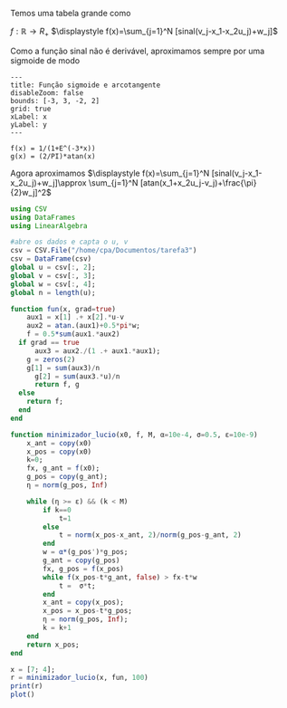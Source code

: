 Temos uma tabela grande como 

$f:\mathbb{R}\to R_+$
$\displaystyle f(x)=\sum_{j=1}^N [sinal(v_j-x_1-x_2u_j)+w_j]$ 

Como a função sinal não é derivável, aproximamos sempre por uma sigmoide de modo

```functionplot
---
title: Função sigmoide e arcotangente 
disableZoom: false
bounds: [-3, 3, -2, 2]
grid: true
xLabel: x
yLabel: y
---

f(x) = 1/(1+E^(-3*x))
g(x) = (2/PI)*atan(x)

```

Agora aproximamos  $\displaystyle f(x)=\sum_{j=1}^N [sinal(v_j-x_1-x_2u_j)+w_j]\approx \sum_{j=1}^N [atan(x_1+x_2u_j-v_j)+\frac{\pi}{2}w_j]^2$

```julia
using CSV
using DataFrames
using LinearAlgebra

#abre os dados e capta o u, v
csv = CSV.File("/home/cpa/Documentos/tarefa3")
csv = DataFrame(csv)
global u = csv[:, 2];
global v = csv[:, 3];
global w = csv[:, 4];
global n = length(u);

function fun(x, grad=true)
	aux1 = x[1] .+ x[2].*u-v
	aux2 = atan.(aux1)+0.5*pi*w;
	f = 0.5*sum(aux1.*aux2)
  if grad == true
	  aux3 = aux2./(1 .+ aux1.*aux1);
    g = zeros(2)
  	g[1] = sum(aux3)/n
	  g[2] = sum(aux3.*u)/n
	  return f, g
  else
    return f;
  end
end

function minimizador_lucio(x0, f, M, α=10e-4, σ=0.5, ε=10e-9)
    x_ant = copy(x0)
    x_pos = copy(x0)
    k=0; 
  	fx, g_ant = f(x0);
    g_pos = copy(g_ant);
    η = norm(g_pos, Inf) 

    while (η >= ε) && (k < M)
        if k==0
            t=1
        else
            t = norm(x_pos-x_ant, 2)/norm(g_pos-g_ant, 2)
        end
        w = α*(g_pos')*g_pos;
        g_ant = copy(g_pos)
        fx, g_pos = f(x_pos)
        while f(x_pos-t*g_ant, false) > fx-t*w
            t =  σ*t;
        end
        x_ant = copy(x_pos);
        x_pos = x_pos-t*g_pos;
        η = norm(g_pos, Inf);
        k = k+1
    end
    return x_pos;
end

x = [7; 4];
r = minimizador_lucio(x, fun, 100)
print(r)
plot()
```
